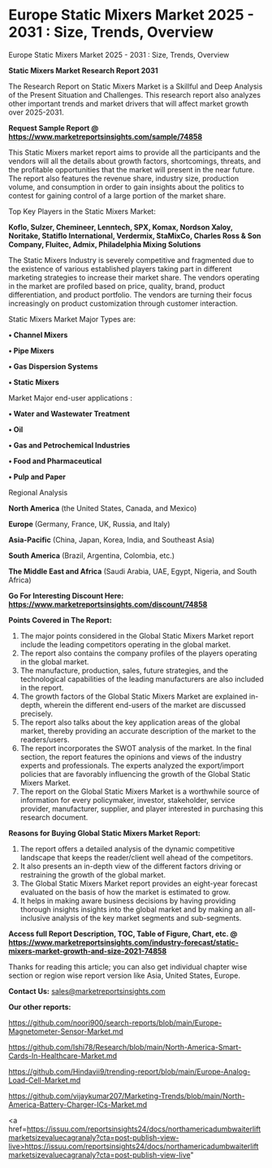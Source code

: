 # Europe Static Mixers Market 2025 - 2031 : Size, Trends, Overview
Europe Static Mixers Market 2025 - 2031 : Size, Trends, Overview

<strong>Static Mixers Market Research Report 2031</strong>

The Research Report on Static Mixers Market is a Skillful and Deep Analysis of the Present Situation and Challenges. This research report also analyzes other important trends and market drivers that will affect market growth over 2025-2031.

<strong>Request Sample Report @ <a href=https://www.marketreportsinsights.com/sample/74858>https://www.marketreportsinsights.com/sample/74858</a></strong>

This Static Mixers market report aims to provide all the participants and the vendors will all the details about growth factors, shortcomings, threats, and the profitable opportunities that the market will present in the near future. The report also features the revenue share, industry size, production volume, and consumption in order to gain insights about the politics to contest for gaining control of a large portion of the market share.

Top Key Players in the Static Mixers Market:

<strong>Koflo, Sulzer, Chemineer, Lenntech, SPX, Komax, Nordson Xaloy, Noritake, Statiflo International, Verdermix, StaMixCo, Charles Ross & Son Company, Fluitec, Admix, Philadelphia Mixing Solutions</strong>

The Static Mixers Industry is severely competitive and fragmented due to the existence of various established players taking part in different marketing strategies to increase their market share. The vendors operating in the market are profiled based on price, quality, brand, product differentiation, and product portfolio. The vendors are turning their focus increasingly on product customization through customer interaction.

Static Mixers Market Major Types are:

<strong>• Channel Mixers

• Pipe Mixers

• Gas Dispersion Systems

• Static Mixers</strong>

Market Major end-user applications :

<strong>• Water and Wastewater Treatment

• Oil

• Gas and Petrochemical Industries

• Food and Pharmaceutical

• Pulp and Paper</strong>

Regional Analysis

</u><strong><b>North America</b></strong> (the United States, Canada, and Mexico)

<strong><b>Europe </b></strong>(Germany, France, UK, Russia, and Italy)

<strong><b>Asia-Pacific</b></strong> (China, Japan, Korea, India, and Southeast Asia)

<strong><b>South America</b></strong> (Brazil, Argentina, Colombia, etc.)

<strong><b>The Middle East and Africa</b></strong> (Saudi Arabia, UAE, Egypt, Nigeria, and South Africa)

<strong>Go For Interesting Discount Here: <a href=https://www.marketreportsinsights.com/discount/74858>https://www.marketreportsinsights.com/discount/74858</a></strong>

<strong>Points Covered in The Report:</strong>
<ol>
  <li>The major points considered in the Global Static Mixers Market report include the leading competitors operating in the global market.</li>
  <li>The report also contains the company profiles of the players operating in the global market.</li>
  <li>The manufacture, production, sales, future strategies, and the technological capabilities of the leading manufacturers are also included in the report.</li>
  <li>The growth factors of the Global Static Mixers Market are explained in-depth, wherein the different end-users of the market are discussed precisely.</li>
  <li>The report also talks about the key application areas of the global market, thereby providing an accurate description of the market to the readers/users.</li>
  <li>The report incorporates the SWOT analysis of the market. In the final section, the report features the opinions and views of the industry experts and professionals. The experts analyzed the export/import policies that are favorably influencing the growth of the Global Static Mixers Market.</li>
  <li>The report on the Global Static Mixers Market is a worthwhile source of information for every policymaker, investor, stakeholder, service provider, manufacturer, supplier, and player interested in purchasing this research document.</li>
</ol>
<strong>Reasons for Buying Global Static Mixers Market Report:</strong>

<ol>
  <li>The report offers a detailed analysis of the dynamic competitive landscape that keeps the reader/client well ahead of the competitors.</li>
  <li>It also presents an in-depth view of the different factors driving or restraining the growth of the global market.</li>
  <li>The Global Static Mixers Market report provides an eight-year forecast evaluated on the basis of how the market is estimated to grow.</li>
  <li>It helps in making aware business decisions by having providing thorough insights insights into the global market and by making an all-inclusive analysis of the key market segments and sub-segments.</li>
</ol>
<strong>Access full Report Description, TOC, Table of Figure, Chart, etc. @ <a href=https://www.marketreportsinsights.com/industry-forecast/static-mixers-market-growth-and-size-2021-74858>https://www.marketreportsinsights.com/industry-forecast/static-mixers-market-growth-and-size-2021-74858</a></strong>


Thanks for reading this article; you can also get individual chapter wise section or region wise report version like Asia, United States, Europe.

<strong>Contact Us:</strong>
sales@marketreportsinsights.com

<strong>Our other reports:</strong>

<a href=https://github.com/noori900/search-reports/blob/main/Europe-Magnetometer-Sensor-Market.md>https://github.com/noori900/search-reports/blob/main/Europe-Magnetometer-Sensor-Market.md</a>

<a href=https://github.com/Ishi78/Research/blob/main/North-America-Smart-Cards-In-Healthcare-Market.md>https://github.com/Ishi78/Research/blob/main/North-America-Smart-Cards-In-Healthcare-Market.md</a>

<a href=https://github.com/Hindavii9/trending-report/blob/main/Europe-Analog-Load-Cell-Market.md>https://github.com/Hindavii9/trending-report/blob/main/Europe-Analog-Load-Cell-Market.md</a>

<a href=https://github.com/vijaykumar207/Marketing-Trends/blob/main/North-America-Battery-Charger-ICs-Market.md>https://github.com/vijaykumar207/Marketing-Trends/blob/main/North-America-Battery-Charger-ICs-Market.md</a>

<a href=https://issuu.com/reportsinsights24/docs/northamericadumbwaiterliftmarketsizevaluecagranaly?cta=post-publish-view-live>https://issuu.com/reportsinsights24/docs/northamericadumbwaiterliftmarketsizevaluecagranaly?cta=post-publish-view-live</a>"
